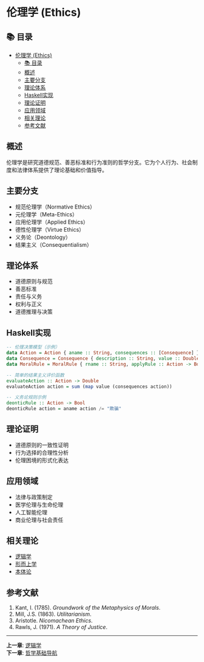 # 伦理学 (Ethics)

## 📚 目录

- [伦理学 (Ethics)](#伦理学-ethics)
  - [📚 目录](#-目录)
  - [概述](#概述)
  - [主要分支](#主要分支)
  - [理论体系](#理论体系)
  - [Haskell实现](#haskell实现)
  - [理论证明](#理论证明)
  - [应用领域](#应用领域)
  - [相关理论](#相关理论)
  - [参考文献](#参考文献)

## 概述

伦理学是研究道德规范、善恶标准和行为准则的哲学分支。它为个人行为、社会制度和法律体系提供了理论基础和价值指导。

## 主要分支

- 规范伦理学（Normative Ethics）
- 元伦理学（Meta-Ethics）
- 应用伦理学（Applied Ethics）
- 德性伦理学（Virtue Ethics）
- 义务论（Deontology）
- 结果主义（Consequentialism）

## 理论体系

- 道德原则与规范
- 善恶标准
- 责任与义务
- 权利与正义
- 道德推理与决策

## Haskell实现

```haskell
-- 伦理决策模型（示例）
data Action = Action { aname :: String, consequences :: [Consequence] } deriving (Eq, Show)
data Consequence = Consequence { description :: String, value :: Double } deriving (Eq, Show)
data MoralRule = MoralRule { rname :: String, applyRule :: Action -> Bool } 

-- 简单的结果主义评价函数
evaluateAction :: Action -> Double
evaluateAction action = sum (map value (consequences action))

-- 义务论规则示例
deonticRule :: Action -> Bool
deonticRule action = aname action /= "欺骗"
```

## 理论证明

- 道德原则的一致性证明
- 行为选择的合理性分析
- 伦理困境的形式化表达

## 应用领域

- 法律与政策制定
- 医学伦理与生命伦理
- 人工智能伦理
- 商业伦理与社会责任

## 相关理论

- [逻辑学](./005-Logic.md)
- [形而上学](./004-Metaphysics.md)
- [本体论](./003-Ontology.md)

## 参考文献

1. Kant, I. (1785). *Groundwork of the Metaphysics of Morals*.
2. Mill, J.S. (1863). *Utilitarianism*.
3. Aristotle. *Nicomachean Ethics*.
4. Rawls, J. (1971). *A Theory of Justice*.

---

**上一章**: [逻辑学](./005-Logic.md)  
**下一章**: [哲学基础导航](../README.md)
